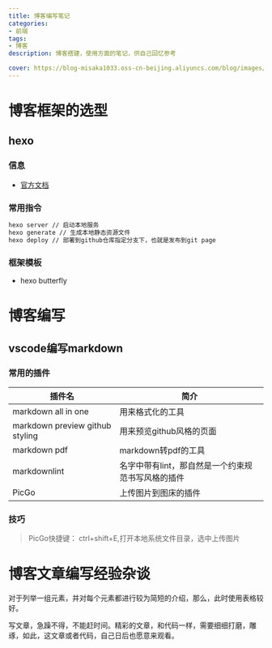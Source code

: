 ```yaml
---
title: 博客编写笔记
categories:
- 前端
tags: 
- 博客
description: 博客搭建，使用方面的笔记，供自己回忆参考

cover: https://blog-misaka1033.oss-cn-beijing.aliyuncs.com/blog/images/83047a42de5154c4ff223b55512f3cfd2178a484.jpg@518w_1e_1c.jpg
---
```


# 博客框架的选型

## hexo

### 信息

* [官方文档](https://hexo.io/zh-cn/index.html)

### 常用指令

``` bash
hexo server // 启动本地服务
hexo generate // 生成本地静态资源文件
hexo deploy // 部署到github仓库指定分支下，也就是发布到git page
```

### 框架模板

* hexo butterfly

# 博客编写

## vscode编写markdown

### 常用的插件

| 插件名                          | 简介                                               |
| ------------------------------- | -------------------------------------------------- |
| markdown all in one             | 用来格式化的工具                                   |
| markdown preview github styling | 用来预览github风格的页面                           |
| markdown pdf                    | markdown转pdf的工具                                |
| markdownlint                    | 名字中带有lint，那自然是一个约束规范书写风格的插件 |
| PicGo                           | 上传图片到图床的插件                               |

### 技巧

> PicGo快捷键： ctrl+shift+E,打开本地系统文件目录，选中上传图片


# 博客文章编写经验杂谈

对于列举一组元素，并对每个元素都进行较为简短的介绍，那么，此时使用表格较好。

写文章，急躁不得，不能赶时间。精彩的文章，和代码一样，需要细细打磨，雕琢，如此，这文章或者代码，自己日后也愿意来观看。